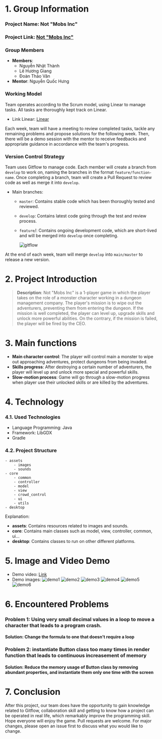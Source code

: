 # 1. Group Information 
### Project Name: Not "Mobs Inc"
### Project Link: [Not "Mobs Inc"](https://github.com/NgNhatThanh/ProGamejam_BTCK)
### Group Members
- **Members**:
  - Nguyễn Nhật Thành
  - Lê Hương Giang
  - Đoàn Thảo Vân
- **Mentor**: Nguyễn Quốc Hưng

### Working Model
Team operates according to the Scrum model, using Linear to manage tasks. All tasks are thoroughly kept track on Linear.
- Link Linear: [Linear](https://linear.app/pgjbdtproptit-part2/team/NHOM7/all)

Each week, team will have a meeting to review completed tasks, tackle any remaining problems and propose solutions for the following week.
Then, there will be a demo session with the mentor to receive feedbacks and appropriate guidance in accordance with the team's progress. 

### Version Control Strategy
Team uses Gitflow to manage code. Each member will create a branch from `develop` to work on, naming the branches in the format `feature/function-name`.
Once completing a branch, team will create a Pull Request to review code as well as merge it into `develop`.
- Main branches:
  - `master`: Contains stable code which has been thoroughly tested and reviewed.
  - `develop`: Contains latest code going through the test and review process.
  - `feature`/: Contains ongoing development code, which are short-lived and will be merged into `develop` once completing.

    ![gitflow](assets/readme/gitflow.png)

At the end of each week, team will merge `develop` into `main/master` to release a new version.

# 2. Project Introduction
   > **Description**: Not "Mobs Inc" is a 1-player game in which the player takes on the role of a monster character working in a dungeon management company.
   The player's mission is to wipe out the adventurers, preventing them from entering the dungeon.
   If the mission is well completed, the player can level up, upgrade skills and unlock more powerful abilities.
   On the contrary, if the mission is failed, the player will be fired by the CEO.

# 3. Main functions
   - **Main character control**: The player will control main a monster to wipe out approaching adventures, protect dungeons from being invaded.
   - **Skills progress**: After destroying a certain number of adventurers, the player will level up and unlock more special and powerful skills.
   - **Slow-motion process**: Game will go through a slow-motion progress when player use their unlocked skills or are killed by the adventures.
# 4. Technology
### 4.1. Used Technologies 
   - Language Programming: Java
   - Framework: LibGDX
   - Gradle
   
### 4.2. Project Structure
```
- assets
    - images
    - sounds
- core
    - common
    - controller
    - model
    - view
    - crowd_control
    - ui
    - utils
- desktop
```
  Explanation:
- **assets**: Contains resources related to images and sounds.
- **core**: Contains main classes such as model, view, controller, common, ui... 
- **desktop**: Contains classes to run on other different platforms.

# 5. Image and Video Demo
- Demo video: [Link](https://www.youtube.com/watch?v=Akm06mMiO2o)
- Demo images:
![demo1](assets/readme/demo1.png)
![demo2](assets/readme/demo2.png)
![demo3](assets/readme/demo3.png)
![demo4](assets/readme/demo4.png)
![demo5](assets/readme/demo5.png)
![demo6](assets/readme/demo6.png)

# 6. Encountered Problems
### Problem 1: Using very small decimal values in a loop to move a character that leads to a program crash.
#### Solution: Change the formula to one that doesn't require a loop

### Problem 2: instantiate Button class too many times in render function that leads to continuous increasement of memory
#### Solution: Reduce the memory usage of Button class by removing abundant properties, and instantiate them only one time with the screen
# 7. Conclusion
After this project, our team does have the opportunity to gain knowledge related to Gitflow, collaboration skill and getting to know how a project can be operated in real life, which remarkably improve the programming skill. Hope everyone will enjoy the game.
Pull requests are welcome. For major changes, please open an issue first to discuss what you would like to change.
